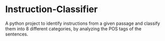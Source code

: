 # Instruction-Classifier
A python project to identify instructions from a given passage and classify them into 8 different categories, by analyzing the POS tags of the sentences.
